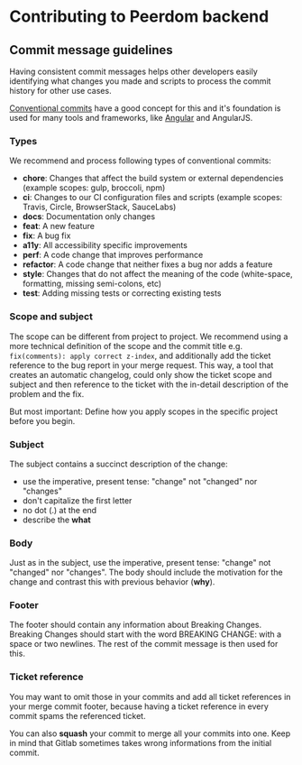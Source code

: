 # Contributing to Peerdom backend

## Commit message guidelines

Having consistent commit messages helps other developers easily identifying what changes you made and scripts to process the commit history for other use cases.

[Conventional commits](https://conventionalcommits.org) have a good concept for this and it's foundation is used for many tools and frameworks, like [Angular](https://github.com/angular/angular/blob/master/CONTRIBUTING.md#-commit-message-guidelines) and AngularJS.

### Types

We recommend and process following types of conventional commits:

- **chore**: Changes that affect the build system or external dependencies (example scopes: gulp, broccoli, npm)
- **ci**: Changes to our CI configuration files and scripts (example scopes: Travis, Circle, BrowserStack, SauceLabs)
- **docs**: Documentation only changes
- **feat**: A new feature
- **fix**: A bug fix
- **a11y**: All accessibility specific improvements
- **perf**: A code change that improves performance
- **refactor**: A code change that neither fixes a bug nor adds a feature
- **style**: Changes that do not affect the meaning of the code (white-space, formatting, missing semi-colons, etc)
- **test**: Adding missing tests or correcting existing tests

### Scope and subject

The scope can be different from project to project. We recommend using a more technical definition of the scope and the commit title e.g. `fix(comments): apply correct z-index`, and additionally add the ticket reference to the bug report in your merge request. This way, a tool that creates an automatic changelog, could only show the ticket scope and subject and then reference to the ticket with the in-detail description of the problem and the fix.

But most important: Define how you apply scopes in the specific project before you begin. 

### Subject
The subject contains a succinct description of the change:
* use the imperative, present tense: "change" not "changed" nor "changes"
* don't capitalize the first letter
* no dot (.) at the end
* describe the **what**

### Body
Just as in the subject, use the imperative, present tense: "change" not "changed" nor "changes". The body should include the motivation for the change and contrast this with previous behavior (**why**).

### Footer
The footer should contain any information about Breaking Changes.
Breaking Changes should start with the word BREAKING CHANGE: with a space or two newlines. The rest of the commit message is then used for this.

### Ticket reference

You may want to omit those in your commits and add all ticket references in your merge commit footer, because having a ticket reference in every commit spams the referenced ticket. 

You can also **squash** your commit to merge all your commits into one. Keep in mind that Gitlab sometimes takes wrong informations from the initial commit.
